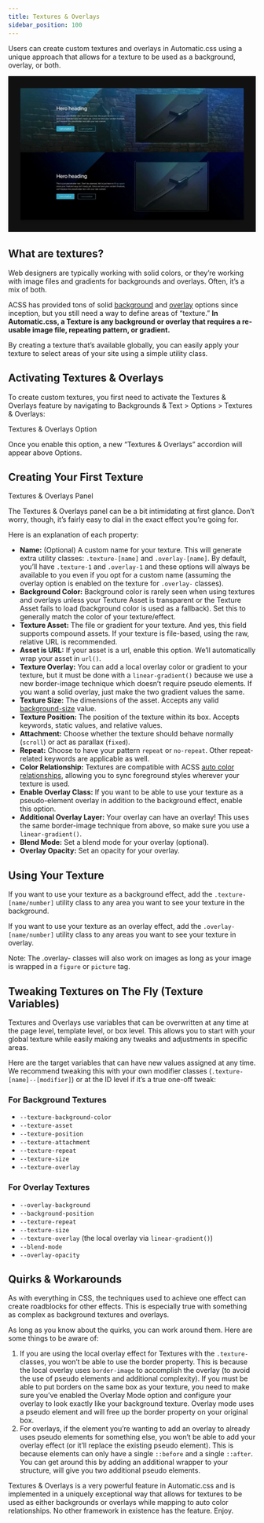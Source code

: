```yaml
---
title: Textures & Overlays
sidebar_position: 100
---
```


Users can create custom textures and overlays in Automatic.css using a unique approach that allows for a texture to be used as a background, overlay, or both.

![Textures & Overlays Example](img/textures-overlays.webp)

## What are textures?

Web designers are typically working with solid colors, or they’re working with image files and gradients for backgrounds and overlays. Often, it’s a mix of both.

ACSS has provided tons of solid [background](https://automaticcss.com/docs/background-color-classes/) and [overlay](https://automaticcss.com/docs/overlay-classes/) options since inception, but you still need a way to define areas of “texture.” **In Automatic.css, a Texture is any background or overlay that requires a re-usable image file, repeating pattern, or gradient.**

By creating a texture that’s available globally, you can easily apply your texture to select areas of your site using a simple utility class.

## Activating Textures & Overlays

To create custom textures, you first need to activate the Textures & Overlays feature by navigating to Backgrounds & Text > Options > Textures & Overlays:

Textures & Overlays Option

Once you enable this option, a new “Textures & Overlays” accordion will appear above Options.

## Creating Your First Texture

Textures & Overlays Panel

The Textures & Overlays panel can be a bit intimidating at first glance. Don’t worry, though, it’s fairly easy to dial in the exact effect you’re going for.

Here is an explanation of each property:

- **Name:** (Optional) A custom name for your texture. This will generate extra utility classes: `.texture-[name]` and `.overlay-[name]`. By default, you’ll have `.texture-1` and `.overlay-1` and these options will always be available to you even if you opt for a custom name (assuming the overlay option is enabled on the texture for `.overlay-` classes).
- **Background Color:** Background color is rarely seen when using textures and overlays unless your Texture Asset is transparent or the Texture Asset fails to load (background color is used as a fallback). Set this to generally match the color of your texture/effect.
- **Texture Asset:** The file or gradient for your texture. And yes, this field supports compound assets. If your texture is file-based, using the raw, relative URL is recommended.
- **Asset is URL:** If your asset is a url, enable this option. We’ll automatically wrap your asset in `url()`.
- **Texture Overlay:** You can add a local overlay color or gradient to your texture, but it must be done with a `linear-gradient()` because we use a new border-image technique which doesn’t require pseudo elements. If you want a solid overlay, just make the two gradient values the same.
- **Texture Size:** The dimensions of the asset. Accepts any valid [background-size](https://developer.mozilla.org/en-US/docs/Web/CSS/background-size) value.
- **Texture Position:** The position of the texture within its box. Accepts keywords, static values, and relative values.
- **Attachment:** Choose whether the texture should behave normally (`scroll`) or act as parallax (`fixed`).
- **Repeat:** Choose to have your pattern `repeat` or `no-repeat`. Other repeat-related keywords are applicable as well.
- **Color Relationship:** Textures are compatible with ACSS [auto color relationships](https://automaticcss.com/docs/automatic-color-relationships/), allowing you to sync foreground styles wherever your texture is used.
- **Enable Overlay Class:** If you want to be able to use your texture as a pseudo-element overlay in addition to the background effect, enable this option.
- **Additional Overlay Layer:** Your overlay can have an overlay! This uses the same border-image technique from above, so make sure you use a `linear-gradient()`.
- **Blend Mode:** Set a blend mode for your overlay (optional).
- **Overlay Opacity:** Set an opacity for your overlay.

## Using Your Texture

If you want to use your texture as a background effect, add the `.texture-[name/number]` utility class to any area you want to see your texture in the background.

If you want to use your texture as an overlay effect, add the `.overlay-[name/number]` utility class to any areas you want to see your texture in overlay.

Note: The .overlay- classes will also work on images as long as your image is wrapped in a `figure` or `picture` tag.

## Tweaking Textures on The Fly (Texture Variables)

Textures and Overlays use variables that can be overwritten at any time at the page level, template level, or box level. This allows you to start with your global texture while easily making any tweaks and adjustments in specific areas.

Here are the target variables that can have new values assigned at any time. We recommend tweaking this with your own modifier classes (`.texture-[name]--[modifier]`) or at the ID level if it’s a true one-off tweak:

### For Background Textures

- `--texture-background-color`
- `--texture-asset`
- `--texture-position`
- `--texture-attachment`
- `--texture-repeat`
- `--texture-size`
- `--texture-overlay`

### For Overlay Textures

- `--overlay-background`
- `--background-position`
- `--texture-repeat`
- `--texture-size`
- `--texture-overlay` (the local overlay via `linear-gradient()`)
- `--blend-mode`
- `--overlay-opacity`

## Quirks & Workarounds

As with everything in CSS, the techniques used to achieve one effect can create roadblocks for other effects. This is especially true with something as complex as background textures and overlays.

As long as you know about the quirks, you can work around them. Here are some things to be aware of:

1.  If you are using the local overlay effect for Textures with the `.texture-` classes, you won’t be able to use the border property. This is because the local overlay uses `border-image` to accomplish the overlay (to avoid the use of pseudo elements and additional complexity). If you must be able to put borders on the same box as your texture, you need to make sure you’ve enabled the Overlay Mode option and configure your overlay to look exactly like your background texture. Overlay mode uses a pseudo element and will free up the border property on your original box.
2.  For overlays, if the element you’re wanting to add an overlay to already uses pseudo elements for something else, you won’t be able to add your overlay effect (or it’ll replace the existing pseudo element). This is because elements can only have a single `::before` and a single `::after`. You can get around this by adding an additional wrapper to your structure, will give you two additional pseudo elements.

Textures & Overlays is a very powerful feature in Automatic.css and is implemented in a uniquely exceptional way that allows for textures to be used as either backgrounds or overlays while mapping to auto color relationships. No other framework in existence has the feature. Enjoy.
